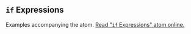 ## `if` Expressions

Examples accompanying the atom.
[Read "`if` Expressions" atom online.](https://stepik.org/lesson/104307/step/1)
